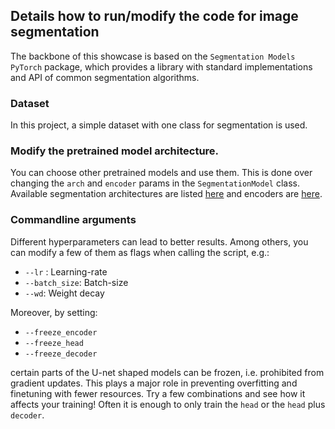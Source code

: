 ## Details how to run/modify the code for image segmentation

The backbone of this showcase is based on the `Segmentation Models PyTorch` package,
which provides a library with standard implementations and API of common segmentation
algorithms.

### Dataset
In this project, a simple dataset with one class for segmentation is used.

### Modify  the pretrained model architecture.

You can choose other pretrained models and use them.
This is done over changing the `arch` and `encoder` params in the `SegmentationModel`
class.
Available segmentation architectures are listed [here](https://smp.readthedocs.io/en/latest/models.html) and
encoders are [here](https://smp.readthedocs.io/en/latest/encoders.html).

### Commandline arguments

Different hyperparameters can lead to better results. Among others, you can modify
a few of them as flags when calling the script, e.g.:

- `--lr` : Learning-rate
- `--batch_size`: Batch-size
- `--wd`: Weight decay

Moreover, by setting:

- `--freeze_encoder`
- `--freeze_head`
- `--freeze_decoder`

certain parts of the U-net shaped models can be frozen, i.e. prohibited from gradient
updates. This plays a major role in preventing overfitting and finetuning with fewer
resources. Try a few combinations and see how it affects your training! Often it is
enough to only train the `head` or the `head` plus `decoder`.
